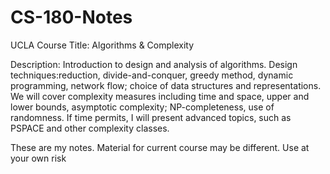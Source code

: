 # CS-180-Notes
UCLA Course Title: Algorithms & Complexity

Description:
Introduction to design and analysis of algorithms. 
Design techniques:reduction, divide-and-conquer, greedy method, dynamic programming, network
flow; choice of data structures and representations. We will cover complexity
measures including time and space, upper and lower bounds, asymptotic complexity;
NP-completeness, use of randomness. If time permits, I will present advanced topics,
such as PSPACE and other complexity classes.

These are my notes.  Material for current course may be different. Use at your own risk
